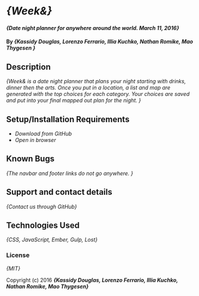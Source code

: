 # _{Week&}_

#### _{Date night planner for anywhere around the world. March 11, 2016}_

#### By _**{Kassidy Douglas, Lorenzo Ferrario, Illia Kuchko, Nathan Romike, Mao Thygesen }**_

## Description

_{Week& is a date night planner that plans your night starting with drinks, dinner then the arts. Once you put in a location, a list and map are generated with the top choices for each category. Your choices are saved and put into your final mapped out plan for the night.  }_

## Setup/Installation Requirements

* _Download from GitHub_
* _Open in browser_


## Known Bugs

_{The navbar and footer links do not go anywhere. }_

## Support and contact details

_{Contact us through GitHub}_

## Technologies Used

_{CSS, JavaScript, Ember, Gulp, Lost}_

### License

*{MIT}*

Copyright (c) 2016 **_{Kassidy Douglas, Lorenzo Ferrario, Illia Kuchko, Nathan Romike, Mao Thygesen}_**
